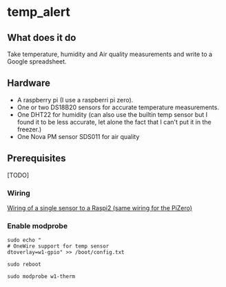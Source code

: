 # temp_alert

## What does it do

Take temperature, humidity and Air quality measurements and write to a Google spreadsheet.

## Hardware

* A raspberry pi (I use a raspberri pi zero).
* One or two DS18B20 sensors for accurate temperature measurements.
* One DHT22 for humidity (can also use the builtin temp sensor but I found it to be less accurate, let alone the fact that I can't put it in the freezer.)
* One Nova PM sensor SDS011 for air quality

## Prerequisites

[TODO]

### Wiring

[Wiring of a single sensor to a Raspi2 (same wiring for the PiZero)](images/Raspberry-Pi-DS18B20.png)


### Enable modprobe
```
sudo echo "
# OneWire support for temp sensor
dtoverlay=w1-gpio" >> /boot/config.txt

sudo reboot

sudo modprobe w1-therm
```
